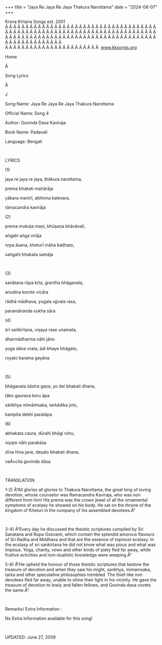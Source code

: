 +++ 
title = "Jaya Re Jaya Re Jaya Thakura Narottama"
date = "2024-08-07"
+++

Krsna Kirtana 
Songs
 est. 2001
Â Â Â Â Â Â Â Â Â Â Â Â Â Â Â Â Â Â Â Â Â Â Â Â Â Â Â Â Â Â Â Â Â Â Â Â Â Â Â Â Â Â Â Â Â Â Â Â Â Â Â Â Â Â Â Â Â Â Â Â Â Â Â Â Â Â Â Â Â Â Â Â Â Â Â Â Â Â Â Â Â Â Â Â Â Â Â Â Â Â Â Â Â Â Â Â Â Â Â Â Â Â Â Â Â Â Â Â Â Â Â Â Â Â Â Â Â Â Â Â Â Â Â Â Â  
Â Â Â Â Â Â Â Â Â Â Â Â Â Â Â Â Â Â Â Â Â Â Â  
www.kksongs.org








Home


Ã 
 
Song Lyrics
 
Ã 
 
J


Song Name: Jaya Re Jaya Re Jaya Thakura Narottama


Official Name: Song 4


Author: 
Govinda Dasa Kaviraja


Book Name: Padavali


Language: 
Bengali


 


LYRICS


(1)


jaya
 re jaya re jaya, ṭhākura narottama,

prema bhakati mahārāja

yākara mantrī, abhinna kalevara,

rāmacandra kavirāja






(2)


prema
 mukuṭa maṇi, bhūṣaṇa
bhāvāvali,

ańgahi ańga virāja

nṛpa āsana, kheturī māha baiṭhato,

sańgahi bhakata samāja


 


(3)


sanātana
 rūpa kṛta, grantha bhāgavata,

anudina koroto vicāra

rādhā mādhava, yugala ujjvala rasa,

paramānanda sukha sāra






(4)


śrī
 sańkīrtana, viṣaya rase unamata,

dharmādharma nāhi jāno

yoga dāna vrata, ādi bhaye bhāgato,

royato karama geyāna


 


(5)


bhāgavata
 śāstra gaṇa, yo dei bhakati dhana,

tāko gaurava koru āpa

sāńkhya mīmāḿsaka, tarkādika joto,

kampita dekhi paratāpa






(6)


abhakata
 caura, dūrahi bhāgi rohu,

niyaṛe nāhi parakāśa

dīna hīna jane, deyalo bhakati dhane,

vaÃ±cita govinda dāsa


 


TRANSLATION


1-2) Â“All glories all
glories to Thakura Narottama, the great king of loving devotion, whose
counselor was Ramacandra Kaviraja, who was non different from him! His prema
was the crown jewel of all the ornamental symptoms of ecstasy he showed on his
body. He sat on the throne of the kingdom of Kheturi in the company of his
assembled devotees.Â”


 


3-4) Â“Every day he
discussed the theistic scriptures compiled by Sri Sanatana and Rupa Gosvami,
which contain the splendid amorous flavours of Sri Radha and Mddhava and that
are the essence of topmost ecstasy. In the ecstasy of sri sankirtana he did not
know what was pious and what was impious. Yoga, charity, vows and other kinds
of piety fled far away, while fruitive activities and non-dualistic knowledge
were weeping.Â”



5-6) Â“He upheld the honour of those theistic scriptures that bestow the
treasure of devotion and when they saw his might, sankhya, mimamsaka, tarka and
other speculative philosophies trembled. The thief-like non devotees fled far
away, unable to shine their light in his vicinity. He gave the treasure of
devotion to lowly and fallen fellows, and Govinda dasa covets the same.Â”


 


Remarks/ Extra Information
: 


No
Extra Information available for this song!


 


UPDATED:
 June 27, 2009